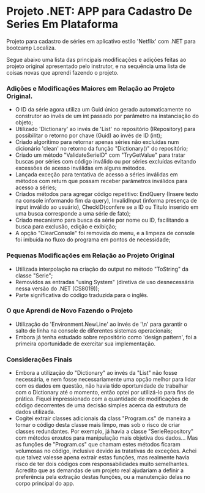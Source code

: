 # Projeto .NET: APP para Cadastro De Series Em Plataforma

Projeto para cadastro de séries em aplicativo estilo 'Netflix' com .NET para bootcamp Localiza.

Segue abaixo uma lista das principais modificações e adições feitas ao projeto original apresentado pelo instrutor, e na sequência uma lista de coisas novas que aprendi fazendo o projeto.

### Adições e Modificações Maiores em Relação ao Projeto Original.

- O ID da série agora utiliza um Guid único gerado automaticamente no construtor ao invés de um int passado por parâmetro na instanciação do objeto;
- Utilizado 'Dictionary' ao invés de 'List' no repositório (IRepository) para possibilitar o retorno por chave (Guid) ao invés de ID (int);
- Criado algorítimo para retornar apenas séries não excluídas num dicionário 'clean' no retorno da função "Dictionary()" do repositório;
- Criado um método "ValidateSerieID" com "TryGetValue" para tratar buscas por séries com código inválido ou por séries excluídas evitando excessões de acesso inválidas em alguns métodos.
- Lançada exceção para tentativa de acesso a séries inválidas em métodos com return que possam receber parâmetros inválidos para acesso a séries;
- Criados métodos para agregar código repetitivo: EndQuery (Insere texto na console informando fim da query), InvalidInput (informa presença de input inválido ao usuário), CheckID(confere se a ID ou Titulo inserido em uma busca corresponde a uma série de fato);
- Criado mecanismo para busca da série por nome ou ID, facilitando a busca para exclusão, edição e exibição;
- A opção "ClearConsole" foi removida do menu, e a limpeza de console foi imbuída no fluxo do programa em pontos de necessidade;

### Pequenas Modificações em Relação ao Projeto Original

- Utilizada interpolação na criação do output no método "ToString" da classe "Serie";
- Removidos as entradas "using System" (diretiva de uso desnecessária nessa versão do .NET (CS8019));
- Parte significativa do código traduzida para o inglês.

### O que Aprendi de Novo Fazendo o Projeto

- Utilização do 'Environment.NewLine' ao invés de '\n' para garantir o salto de linha na console de diferentes sistemas operacionais;
- Embora já tenha estudado sobre repositório como 'design pattern', foi a primeira oportunidade de exercitar sua implementação.

### Considerações Finais
  
- Embora a utilização do "Dictionary" ao invés da "List" não fosse necessária, e nem fosse necessariamente uma opção melhor para lidar com os dados em questão, não havia tido oportunidade de trabalhar com o Dictionary até o momento, então optei por utilizá-lo para fins de prática. Fiquei impressionado com a quantidade de modificações de código decorrentes de uma decisão simples acerca da estrutura de dados utilizada. 
- Cogitei extrair classes adicionais da class "Program.cs" de maneira a tornar o código desta classe mais limpo, mas sob o risco de criar classes redundantes. Por exemplo, já havia a classe "SerieRepository" com métodos enxutos para manipulação mais objetiva dos dados... Mas as funções de "Program.cs" que chamam estes métodos ficaram volumosas no código, inclusive devido às tratativas de exceções. Achei que talvez valesse apena extrair estas funções, mas realmente havia risco de ter dois códigos com responsabilidades muito semelhantes. Acredito que as demandas de um projeto real ajudariam a definir a preferência pela extração destas funções, ou a manutenção delas no corpo principal do app. 
